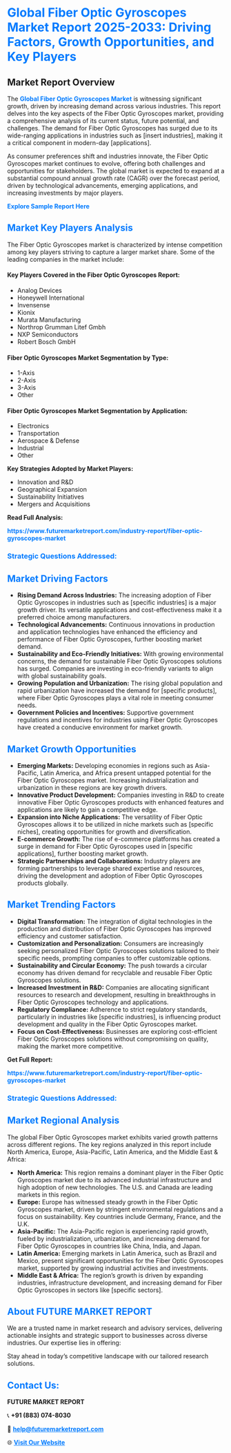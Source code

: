 <h1 style="color: #007BFF;">Global Fiber Optic Gyroscopes Market Report 2025-2033: Driving Factors, Growth Opportunities, and Key Players</h1>

<section id="overview">
<h2>Market Report Overview</h2>
<p>The <a href="https://www.futuremarketreport.com/industry-report/fiber-optic-gyroscopes-market" style="color: #007BFF; text-decoration: none;"><strong>Global Fiber Optic Gyroscopes Market</strong></a> is witnessing significant growth, driven by increasing demand across various industries. This report delves into the key aspects of the Fiber Optic Gyroscopes market, providing a comprehensive analysis of its current status, future potential, and challenges. The demand for Fiber Optic Gyroscopes has surged due to its wide-ranging applications in industries such as [insert industries], making it a critical component in modern-day [applications].</p>
<p>As consumer preferences shift and industries innovate, the Fiber Optic Gyroscopes market continues to evolve, offering both challenges and opportunities for stakeholders. The global market is expected to expand at a substantial compound annual growth rate (CAGR) over the forecast period, driven by technological advancements, emerging applications, and increasing investments by major players.</p>
</section>

<section id="overview">
<p><a href="https://www.futuremarketreport.com/request-sample/reportId=93133" style="color: #007BFF; text-decoration: none;"><strong>Explore Sample Report Here</strong></a></p>
</section>

<section id="key-players">
<h2 style="color: #007BFF;">Market Key Players Analysis</h2>
<p>The Fiber Optic Gyroscopes market is characterized by intense competition among key players striving to capture a larger market share. Some of the leading companies in the market include:</p>
<h4>Key Players Covered in the Fiber Optic Gyroscopes Report:</h4>
<ul><li>Analog Devices</li><li>Honeywell International</li><li>Invensense</li><li>Kionix</li><li>Murata Manufacturing</li><li>Northrop Grumman Litef Gmbh</li><li>NXP Semiconductors</li><li>Robert Bosch GmbH</li></ul>
<h4>Fiber Optic Gyroscopes Market Segmentation by Type:</h4>
<ul><li>1-Axis</li><li>2-Axis</li><li>3-Axis</li><li>Other</li></ul>

<h4>Fiber Optic Gyroscopes Market Segmentation by Application:</h4>
<ul><li>Electronics</li><li>Transportation</li><li>Aerospace &amp; Defense</li><li>Industrial</li><li>Other</li></ul>
<p><strong>Key Strategies Adopted by Market Players:</strong></p>
<ul>
<li>Innovation and R&D</li>
<li>Geographical Expansion</li>
<li>Sustainability Initiatives</li>
<li>Mergers and Acquisitions</li>
</ul>
</section>

<section>
<p><strong>Read Full Analysis: </strong></p><a href="https://www.futuremarketreport.com/industry-report/fiber-optic-gyroscopes-market" style="color: #007BFF; text-decoration: none;"><strong>https://www.futuremarketreport.com/industry-report/fiber-optic-gyroscopes-market</strong></a>
<h3 style="color: #007BFF;">Strategic Questions Addressed:</h3>
</section>

<section id="driving-factors">
<h2 style="color: #007BFF;">Market Driving Factors</h2>
<ul>
<li><strong>Rising Demand Across Industries:</strong> The increasing adoption of Fiber Optic Gyroscopes in industries such as [specific industries] is a major growth driver. Its versatile applications and cost-effectiveness make it a preferred choice among manufacturers.</li>
<li><strong>Technological Advancements:</strong> Continuous innovations in production and application technologies have enhanced the efficiency and performance of Fiber Optic Gyroscopes, further boosting market demand.</li>
<li><strong>Sustainability and Eco-Friendly Initiatives:</strong> With growing environmental concerns, the demand for sustainable Fiber Optic Gyroscopes solutions has surged. Companies are investing in eco-friendly variants to align with global sustainability goals.</li>
<li><strong>Growing Population and Urbanization:</strong> The rising global population and rapid urbanization have increased the demand for [specific products], where Fiber Optic Gyroscopes plays a vital role in meeting consumer needs.</li>
<li><strong>Government Policies and Incentives:</strong> Supportive government regulations and incentives for industries using Fiber Optic Gyroscopes have created a conducive environment for market growth.</li>
</ul>
</section>

<section id="growth-opportunities">
<h2 style="color: #007BFF;">Market Growth Opportunities</h2>
<ul>
<li><strong>Emerging Markets:</strong> Developing economies in regions such as Asia-Pacific, Latin America, and Africa present untapped potential for the Fiber Optic Gyroscopes market. Increasing industrialization and urbanization in these regions are key growth drivers.</li>
<li><strong>Innovative Product Development:</strong> Companies investing in R&D to create innovative Fiber Optic Gyroscopes products with enhanced features and applications are likely to gain a competitive edge.</li>
<li><strong>Expansion into Niche Applications:</strong> The versatility of Fiber Optic Gyroscopes allows it to be utilized in niche markets such as [specific niches], creating opportunities for growth and diversification.</li>
<li><strong>E-commerce Growth:</strong> The rise of e-commerce platforms has created a surge in demand for Fiber Optic Gyroscopes used in [specific applications], further boosting market growth.</li>
<li><strong>Strategic Partnerships and Collaborations:</strong> Industry players are forming partnerships to leverage shared expertise and resources, driving the development and adoption of Fiber Optic Gyroscopes products globally.</li>
</ul>
</section>

<section id="trending-factors">
<h2 style="color: #007BFF;">Market Trending Factors</h2>
<ul>
<li><strong>Digital Transformation:</strong> The integration of digital technologies in the production and distribution of Fiber Optic Gyroscopes has improved efficiency and customer satisfaction.</li>
<li><strong>Customization and Personalization:</strong> Consumers are increasingly seeking personalized Fiber Optic Gyroscopes solutions tailored to their specific needs, prompting companies to offer customizable options.</li>
<li><strong>Sustainability and Circular Economy:</strong> The push towards a circular economy has driven demand for recyclable and reusable Fiber Optic Gyroscopes solutions.</li>
<li><strong>Increased Investment in R&D:</strong> Companies are allocating significant resources to research and development, resulting in breakthroughs in Fiber Optic Gyroscopes technology and applications.</li>
<li><strong>Regulatory Compliance:</strong> Adherence to strict regulatory standards, particularly in industries like [specific industries], is influencing product development and quality in the Fiber Optic Gyroscopes market.</li>
<li><strong>Focus on Cost-Effectiveness:</strong> Businesses are exploring cost-efficient Fiber Optic Gyroscopes solutions without compromising on quality, making the market more competitive.</li>
</ul>
</section>

<section>
<p><strong>Get Full Report: </strong></p><a href="https://www.futuremarketreport.com/industry-report/fiber-optic-gyroscopes-market" style="color: #007BFF; text-decoration: none;"><strong>https://www.futuremarketreport.com/industry-report/fiber-optic-gyroscopes-market</strong></a>
<h3 style="color: #007BFF;">Strategic Questions Addressed:</h3>
</section>


<section id="regional-analysis">
<h2 style="color: #007BFF;">Market Regional Analysis</h2>
<p>The global Fiber Optic Gyroscopes market exhibits varied growth patterns across different regions. The key regions analyzed in this report include North America, Europe, Asia-Pacific, Latin America, and the Middle East & Africa:</p>
<ul>
<li><strong>North America:</strong> This region remains a dominant player in the Fiber Optic Gyroscopes market due to its advanced industrial infrastructure and high adoption of new technologies. The U.S. and Canada are leading markets in this region.</li>
<li><strong>Europe:</strong> Europe has witnessed steady growth in the Fiber Optic Gyroscopes market, driven by stringent environmental regulations and a focus on sustainability. Key countries include Germany, France, and the U.K.</li>
<li><strong>Asia-Pacific:</strong> The Asia-Pacific region is experiencing rapid growth, fueled by industrialization, urbanization, and increasing demand for Fiber Optic Gyroscopes in countries like China, India, and Japan.</li>
<li><strong>Latin America:</strong> Emerging markets in Latin America, such as Brazil and Mexico, present significant opportunities for the Fiber Optic Gyroscopes market, supported by growing industrial activities and investments.</li>
<li><strong>Middle East & Africa:</strong> The region’s growth is driven by expanding industries, infrastructure development, and increasing demand for Fiber Optic Gyroscopes in sectors like [specific sectors].</li>
</ul>
</section>

<footer>
<h2 style="color: #007BFF;">About FUTURE MARKET REPORT</h2>
<p>We are a trusted name in market research and advisory services, delivering actionable insights and strategic support to businesses across diverse industries. Our expertise lies in offering:</p>

<p>Stay ahead in today’s competitive landscape with our tailored research solutions.</p>

<h2 style="color: #007BFF;">Contact Us:</h2>
<p><strong>FUTURE MARKET REPORT</strong></p>
<p>📞 <strong>+91 (883) 074-8030</strong></p>
<p>📧 <strong><a href="mailto:help@futuremarketreport.com" style="color: #007BFF;">help@futuremarketreport.com</a></strong></p>
<p>🌐 <strong><a href="https://www.futuremarketreport.com/" style="color: #007BFF;">Visit Our Website</a></strong></p>
</footer>